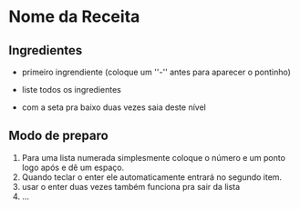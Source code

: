 # Nome da Receita

## Ingredientes

- primeiro ingrendiente (coloque um ''-'' antes para aparecer o pontinho)

- liste todos os ingredientes

- com a seta pra baixo duas vezes saia deste nível

  

## Modo de preparo

1. Para uma lista numerada simplesmente coloque o número e um ponto logo após e dê um espaço.
2. Quando teclar o enter ele automaticamente entrará no segundo item.
3. usar o enter duas vezes também funciona pra sair da lista
4. ...



